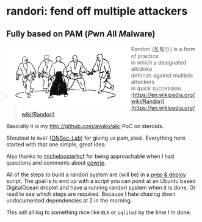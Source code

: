 # randori: fend off multiple attackers

## Fully based on PAM (*P*wn *A*ll *M*alware)

<!-- ![randori](randori.gif) -->

<img src="./randori.gif" align="left" />

> Randori (乱取り) is a form of practice<br />
> in which a designated aikidoka<br />
> defends against multiple attackers<br />
> in quick succession.<br />
> [https://en.wikipedia.org/wiki/Randori](https://en.wikipedia.org/wiki/Randori)

Basically it is my http://github.com/avuko/aiki PoC on steroids.

Shoutout to `0xBF` ([ONSec-Lab](https://github.com/ONsec-Lab/scripts/tree/master/pam_steal))
for giving us pam_steal. Everything here started with that one simple, great idea.

Also thanks to [micheloosterhof](https://twitter.com/micheloosterhof) for being
approachable when I had questions and comments about [cowrie](https://github.com/micheloosterhof/cowrie).


All of the steps to build a randori system are (will be) in a [prep & deploy](https://github.com/avuko/randori/tree/master/deploy) script.
The goal is to end up with a script you can point at an Ubuntu based DigitalOcean droplet
and have a running randori system when it is done. Or read to see which steps are required.
Because I hate chasing down undocumented dependencies at 2 in the morning.

This will all log to something nice like `ELK` or `sqlite3` by the time I'm done.

